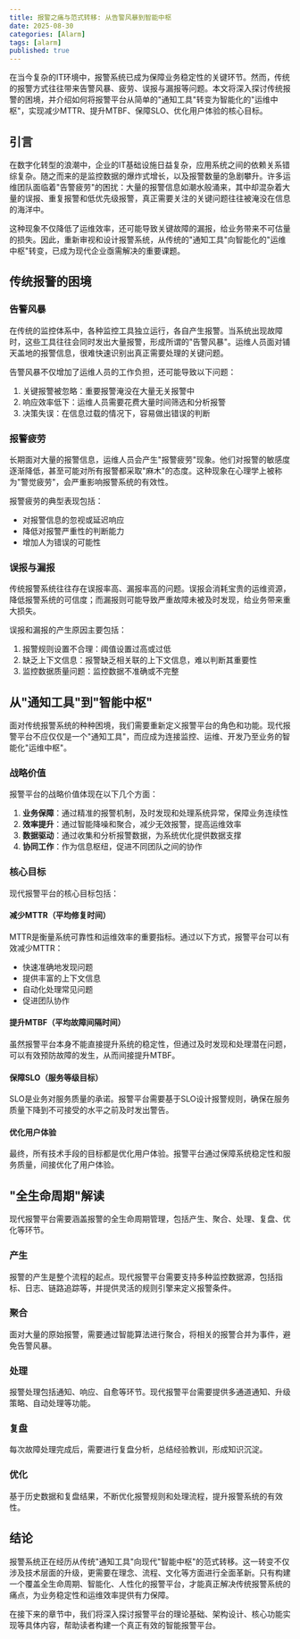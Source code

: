 ```yaml
---
title: 报警之痛与范式转移: 从告警风暴到智能中枢
date: 2025-08-30
categories: [Alarm]
tags: [alarm]
published: true
---
```

在当今复杂的IT环境中，报警系统已成为保障业务稳定性的关键环节。然而，传统的报警方式往往带来告警风暴、疲劳、误报与漏报等问题。本文将深入探讨传统报警的困境，并介绍如何将报警平台从简单的"通知工具"转变为智能化的"运维中枢"，实现减少MTTR、提升MTBF、保障SLO、优化用户体验的核心目标。

<!-- more -->

## 引言

在数字化转型的浪潮中，企业的IT基础设施日益复杂，应用系统之间的依赖关系错综复杂。随之而来的是监控数据的爆炸式增长，以及报警数量的急剧攀升。许多运维团队面临着"告警疲劳"的困扰：大量的报警信息如潮水般涌来，其中却混杂着大量的误报、重复报警和低优先级报警，真正需要关注的关键问题往往被淹没在信息的海洋中。

这种现象不仅降低了运维效率，还可能导致关键故障的漏报，给业务带来不可估量的损失。因此，重新审视和设计报警系统，从传统的"通知工具"向智能化的"运维中枢"转变，已成为现代企业亟需解决的重要课题。

## 传统报警的困境

### 告警风暴

在传统的监控体系中，各种监控工具独立运行，各自产生报警。当系统出现故障时，这些工具往往会同时发出大量报警，形成所谓的"告警风暴"。运维人员面对铺天盖地的报警信息，很难快速识别出真正需要处理的关键问题。

告警风暴不仅增加了运维人员的工作负担，还可能导致以下问题：
1. 关键报警被忽略：重要报警淹没在大量无关报警中
2. 响应效率低下：运维人员需要花费大量时间筛选和分析报警
3. 决策失误：在信息过载的情况下，容易做出错误的判断

### 报警疲劳

长期面对大量的报警信息，运维人员会产生"报警疲劳"现象。他们对报警的敏感度逐渐降低，甚至可能对所有报警都采取"麻木"的态度。这种现象在心理学上被称为"警觉疲劳"，会严重影响报警系统的有效性。

报警疲劳的典型表现包括：
- 对报警信息的忽视或延迟响应
- 降低对报警严重性的判断能力
- 增加人为错误的可能性

### 误报与漏报

传统报警系统往往存在误报率高、漏报率高的问题。误报会消耗宝贵的运维资源，降低报警系统的可信度；而漏报则可能导致严重故障未被及时发现，给业务带来重大损失。

误报和漏报的产生原因主要包括：
1. 报警规则设置不合理：阈值设置过高或过低
2. 缺乏上下文信息：报警缺乏相关联的上下文信息，难以判断其重要性
3. 监控数据质量问题：监控数据不准确或不完整

## 从"通知工具"到"智能中枢"

面对传统报警系统的种种困境，我们需要重新定义报警平台的角色和功能。现代报警平台不应仅仅是一个"通知工具"，而应成为连接监控、运维、开发乃至业务的智能化"运维中枢"。

### 战略价值

报警平台的战略价值体现在以下几个方面：

1. **业务保障**：通过精准的报警机制，及时发现和处理系统异常，保障业务连续性
2. **效率提升**：通过智能降噪和聚合，减少无效报警，提高运维效率
3. **数据驱动**：通过收集和分析报警数据，为系统优化提供数据支撑
4. **协同工作**：作为信息枢纽，促进不同团队之间的协作

### 核心目标

现代报警平台的核心目标包括：

#### 减少MTTR（平均修复时间）

MTTR是衡量系统可靠性和运维效率的重要指标。通过以下方式，报警平台可以有效减少MTTR：
- 快速准确地发现问题
- 提供丰富的上下文信息
- 自动化处理常见问题
- 促进团队协作

#### 提升MTBF（平均故障间隔时间）

虽然报警平台本身不能直接提升系统的稳定性，但通过及时发现和处理潜在问题，可以有效预防故障的发生，从而间接提升MTBF。

#### 保障SLO（服务等级目标）

SLO是业务对服务质量的承诺。报警平台需要基于SLO设计报警规则，确保在服务质量下降到不可接受的水平之前及时发出警告。

#### 优化用户体验

最终，所有技术手段的目标都是优化用户体验。报警平台通过保障系统稳定性和服务质量，间接优化了用户体验。

## "全生命周期"解读

现代报警平台需要涵盖报警的全生命周期管理，包括产生、聚合、处理、复盘、优化等环节。

### 产生

报警的产生是整个流程的起点。现代报警平台需要支持多种监控数据源，包括指标、日志、链路追踪等，并提供灵活的规则引擎来定义报警条件。

### 聚合

面对大量的原始报警，需要通过智能算法进行聚合，将相关的报警合并为事件，避免告警风暴。

### 处理

报警处理包括通知、响应、自愈等环节。现代报警平台需要提供多通道通知、升级策略、自动处理等功能。

### 复盘

每次故障处理完成后，需要进行复盘分析，总结经验教训，形成知识沉淀。

### 优化

基于历史数据和复盘结果，不断优化报警规则和处理流程，提升报警系统的有效性。

## 结论

报警系统正在经历从传统"通知工具"向现代"智能中枢"的范式转移。这一转变不仅涉及技术层面的升级，更需要在理念、流程、文化等方面进行全面革新。只有构建一个覆盖全生命周期、智能化、人性化的报警平台，才能真正解决传统报警系统的痛点，为业务稳定性和运维效率提供有力保障。

在接下来的章节中，我们将深入探讨报警平台的理论基础、架构设计、核心功能实现等具体内容，帮助读者构建一个真正有效的智能报警平台。